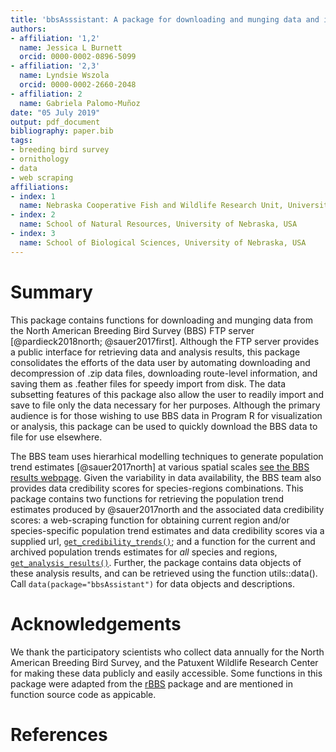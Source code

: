 ```yaml
---
title: 'bbsAsssistant: A package for downloading and munging data and information from the North American Breeding Bird Survey'
authors:
- affiliation: '1,2'
  name: Jessica L Burnett
  orcid: 0000-0002-0896-5099
- affiliation: '2,3'
  name: Lyndsie Wszola
  orcid: 0000-0002-2660-2048
- affiliation: 2
  name: Gabriela Palomo-Muñoz
date: "05 July 2019"
output: pdf_document
bibliography: paper.bib
tags:
- breeding bird survey
- ornithology
- data
- web scraping
affiliations:
- index: 1
  name: Nebraska Cooperative Fish and Wildlife Research Unit, University of Nebraska, USA
- index: 2
  name: School of Natural Resources, University of Nebraska, USA
- index: 3
  name: School of Biological Sciences, University of Nebraska, USA
---
```


# Summary

This package contains functions for downloading and munging data from the North American Breeding Bird Survey (BBS) FTP server [@pardieck2018north; @sauer2017first]. Although the FTP server provides a public interface for retrieving data and analysis results, this package consolidates the efforts of the data user by automating downloading and decompression of .zip data files, downloading route-level information, and saving them as .feather files for speedy import from disk. The data subsetting features of this package also allow the user to readily import and save to file only the data necessary for her purposes. Although the primary audience is for those wishing to use BBS data in Program R for visualization or analysis, this package can be used to quickly download the BBS data to file for use elsewhere. 

The BBS team uses hierarhical modelling techniques to generate population trend estimates [@sauer2017north] at various spatial scales [see the BBS results webpage](https://www.mbr-pwrc.usgs.gov/). Given the variability in data availability, the BBS team also provides data credibility scores for species-regions combinations. This package contains two functions for retrieving the population trend estimates produced by @sauer2017north and the associated data credibility scores: a web-scraping function for obtaining current region and/or species-specific population trend estimates and data credibility scores via a supplied url, [`get_credibility_trends()`](https://github.com/TrashBirdEcology/bbsAssistant/blob/master/R/get_credibility_trends.R); and a function for the current and archived population trends estimates for *all* species and regions, [`get_analysis_results()`](https://github.com/TrashBirdEcology/bbsAssistant/blob/master/R/get_analysis_results.R). Further, the package contains data objects of these analysis results, and can be retrieved using the function utils::data(). Call `data(package="bbsAssistant")` for data objects and descriptions.

# Acknowledgements
We thank the participatory scientists who collect data annually for the North American Breeding Bird Survey, and the Patuxent Wildlife Research Center for making these data publicly and easily accessible. Some functions in this package were adapted from the [rBBS](github.com/oharar/rbbs) package and are mentioned in function source code as appicable.

# References
